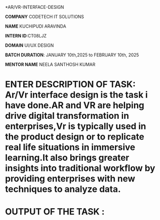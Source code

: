 *AR/VR-INTERFACE-DESIGN

**COMPANY** CODETECH IT SOLUTIONS

**NAME** KUCHIPUDI ARAVINDA

**INTERN ID**:CT08LJZ

**DOMAIN** UI/UX DESIGN

**BATCH DURATION**: JANUARY 10th,2025 to FEBRUARY 10th, 2025

**MENTOR NAME**  NEELA SANTHOSH KUMAR

# ENTER DESCRIPTION OF TASK: Ar/Vr interface design is the task i have done.AR and VR are helping drive digital transformation in enterprises,Vr is typically used in the product design or to replicate real life situations in immersive learning.It also brings greater insights into traditional workflow by providing enterprises with new techniques to  analyze data.

# OUTPUT OF THE TASK :


